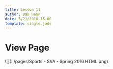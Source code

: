 ```yaml
---
title: Lesson 11
author: Dan Hahn
date: 3/21/2018 15:00
template: single.jade
---
```


# View Page

![](../pages/Sports - SVA - Spring 2016 HTML.png)
